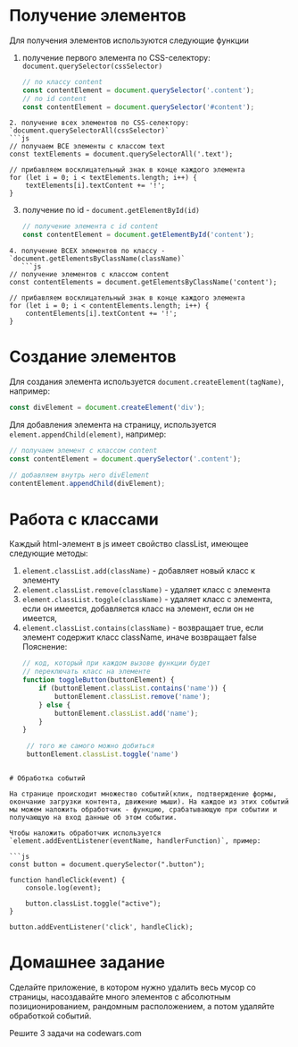 # Получение элементов

Для получения элементов используются следующие функции
1. получение первого элемента по CSS-селектору: `document.querySelector(cssSelector)`
   ```js
   // по классу content
   const contentElement = document.querySelector('.content');
   // по id content
   const contentElement = document.querySelector('#content');
```
2. получение всех элементов по CSS-селектору: `document.querySelectorAll(cssSelector)`
```js
// получаем ВСЕ элементы с классом text
const textElements = document.querySelectorAll('.text');

// прибавляем восклицательный знак в конце каждого элемента
for (let i = 0; i < textElements.length; i++) {
	textElements[i].textContent += '!';
}
```
3. получение по id - `document.getElementById(id)`
   ```js
   // получение элемента с id content
   const contentElement = document.getElementById('content');
```
4. получение ВСЕХ элементов по классу - `document.getElementsByClassName(className)`
   ```js
// получение элементов с классом content
const contentElements = document.getElementsByClassName('content');

// прибавляем восклицательный знак в конце каждого элемента
for (let i = 0; i < contentElements.length; i++) {
	contentElements[i].textContent += '!';
}
```

# Создание элементов

Для создания элемента используется `document.createElement(tagName)`, например:
```js
const divElement = document.createElement('div');
```
Для добавления элемента на страницу, используется `element.appendChild(element)`, например:
```js
// получаем элемент с классом content
const contentElement = document.querySelector('.content');

// добавляем внутрь него divElement
contentElement.appendChild(divElement);
```
# Работа с классами

Каждый html-элемент в js имеет свойство classList, имеющее следующие методы:
1. `element.classList.add(className)` - добавляет новый класс к элементу
2. `element.classList.remove(className)` - удаляет класс с элемента
3. `element.classList.toggle(className)` - удаляет класс с элемента, если он имеется, добавляется класс на элемент, если он не имеется, 
4. `element.classList.contains(className)` - возвращает true, если элемент содержит класс className, иначе возвращает false
Пояснение:
   ```js
   // код, который при каждом вызове функции будет
   // переключать класс на элементе
   function toggleButton(buttonElement) {
	   if (buttonElement.classList.contains('name')) {
		   buttonElement.classList.remove('name');
	   } else {
		   buttonElement.classList.add('name');
	   }
   }

	// того же самого можно добиться
	buttonElement.classList.toggle('name')
```

# Обработка событий

На странице происходит множество событий(клик, подтверждение формы, окончание загрузки контента, движение мыши). На каждое из этих событий мы можем наложить обработчик - функцию, срабатывающую при событии и получающую на вход данные об этом событии.

Чтобы наложить обработчик используется 
`element.addEventListener(eventName, handlerFunction)`, пример:

```js
const button = document.querySelector(".button");

function handleClick(event) {
    console.log(event);

    button.classList.toggle("active");
}

button.addEventListener('click', handleClick);
```

# Домашнее задание

Сделайте приложение, в котором нужно удалить весь мусор со страницы, насоздавайте много элементов с абсолютным позиционированием, рандомным расположением, а потом удаляйте обработкой событий.

Решите 3 задачи на codewars.com